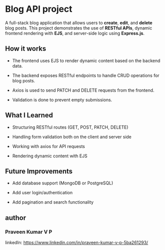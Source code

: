 # Blog API project

A full-stack blog application that allows users to **create**, **edit**, and **delete** blog posts. This project demonstrates the use of **RESTful APIs**, dynamic frontend rendering with **EJS**, and server-side logic using **Express.js**.

## How it works

- The frontend uses EJS to render dynamic content based on the backend data.

- The backend exposes RESTful endpoints to handle CRUD operations for blog posts.

- Axios is used to send PATCH and DELETE requests from the frontend.

- Validation is done to prevent empty submissions.

## What I Learned

- Structuring RESTful routes (GET, POST, PATCH, DELETE)

- Handling form validation both on the client and server side

- Working with axios for API requests

- Rendering dynamic content with EJS

## Future Improvements

- Add database support (MongoDB or PostgreSQL)

- Add user login/authentication

- Add pagination and search functionality


## author

### Praveen Kumar V P

linkedIn: https://www.linkedin.com/in/praveen-kumar-v-p-5ba261293/
